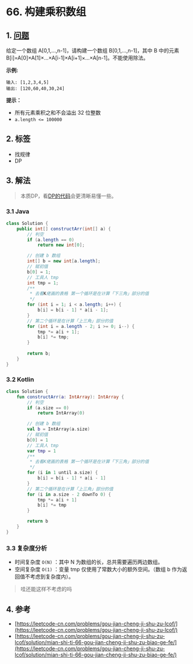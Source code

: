 # 66. 构建乘积数组

## 1. [问题](https://leetcode-cn.com/problems/gou-jian-cheng-ji-shu-zu-lcof/)

给定一个数组 A\[0,1,…,n-1\]，请构建一个数组 B\[0,1,…,n-1\]，其中 B 中的元素 B\[i\]=A\[0\]×A\[1\]×…×A\[i-1\]×A\[i+1\]×…×A\[n-1\]。不能使用除法。

**示例:**

```text
输入: [1,2,3,4,5]
输出: [120,60,40,30,24]
```

**提示：**

* 所有元素乘积之和不会溢出 32 位整数
* `a.length <= 100000`

## 2. 标签

* 找规律
* DP

## 3. 解法

> 本质DP，看[DP的代码](https://leetcode-cn.com/problems/gou-jian-cheng-ji-shu-zu-lcof/solution/mian-shi-ti-66-gou-jian-cheng-ji-shu-zu-biao-ge-fe/417592)会更清晰易懂一些。

### 3.1 Java

```java
class Solution {
    public int[] constructArr(int[] a) {
        // 判空
        if (a.length == 0)
            return new int[0];

        // 创建 b 数组
        int[] b = new int[a.length];
        // 赋初值
        b[0] = 1;
        // 工具人 tmp
        int tmp = 1;
        /**
         * 去看K佬画的表格 第一个循环是在计算「下三角」部分的值
         */
        for (int i = 1; i < a.length; i++) {
            b[i] = b[i - 1] * a[i - 1];
        }
        // 第二个循环是在计算「上三角」部分的值
        for (int i = a.length - 2; i >= 0; i--) {
            tmp *= a[i + 1];
            b[i] *= tmp;
        }
        
        return b;
    }
}
```

### 3.2 Kotlin

```kotlin
class Solution {
    fun constructArr(a: IntArray): IntArray {
        // 判空
        if (a.size == 0)
            return IntArray(0)

        // 创建 b 数组
        val b = IntArray(a.size)
        // 赋初值
        b[0] = 1
        // 工具人 tmp
        var tmp = 1
        /**
         * 去看K佬画的表格 第一个循环是在计算「下三角」部分的值
         */
        for (i in 1 until a.size) {
            b[i] = b[i - 1] * a[i - 1]
        }
        // 第二个循环是在计算「上三角」部分的值
        for (i in a.size - 2 downTo 0) {
            tmp *= a[i + 1]
            b[i] *= tmp
        }

        return b
    }
}
```

### 3.3 复杂度分析

* 时间复杂度 `O(N)` ：其中 N 为数组的长，总共需要遍历两边数组。
* 空间复杂度 `O(1)` ：变量 tmp 仅使用了常数大小的额外空间。（数组 b 作为返回值不考虑到复杂度内）。

> 哇还能这样不考虑的吗

## 4. 参考

* [https://leetcode-cn.com/problems/gou-jian-cheng-ji-shu-zu-lcof/](https://leetcode-cn.com/problems/gou-jian-cheng-ji-shu-zu-lcof/)
* [https://leetcode-cn.com/problems/gou-jian-cheng-ji-shu-zu-lcof/solution/mian-shi-ti-66-gou-jian-cheng-ji-shu-zu-biao-ge-fe/](https://leetcode-cn.com/problems/gou-jian-cheng-ji-shu-zu-lcof/solution/mian-shi-ti-66-gou-jian-cheng-ji-shu-zu-biao-ge-fe/)

